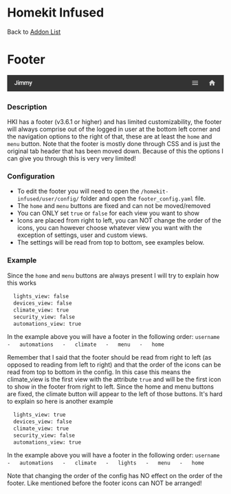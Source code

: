 # Homekit Infused

Back to [Addon List](../addon_list.md)

# Footer
![Homekit Infused](../images/footer.png)

### Description
HKI has a footer (v3.6.1 or higher) and has limited customizability, the footer will always comprise out of the logged in user at the bottom left corner and the navigation options to the right of that, these are at least the `home` and `menu` button.
Note that the footer is mostly done through CSS and is just the original tab header that has been moved down. Because of this the options I can give you through this is very very limited!


### Configuration
- To edit the footer you will need to open the `/homekit-infused/user/config/` folder and open the `footer_config.yaml` file.
- The `home` and `menu` buttons are fixed and can not be moved/removed
- You can ONLY set `true` or `false` for each view you want to show
- Icons are placed from right to left, you can NOT change the order of the icons, you can however choose whatever view you want with the exception of settings, user and custom views.
- The settings will be read from top to bottom, see examples below.

### Example
Since the `home` and `menu` buttons are always present I will try to explain how this works
```
  lights_view: false
  devices_view: false
  climate_view: true
  security_view: false
  automations_view: true
```
In the example above you will have a footer in the following order:
`username   -   automations   -   climate   -   menu   -   home`

Remember that I said that the footer should be read from right to left (as opposed to reading from left to right) and that the order of the icons can be read from top to bottom in the config.
In this case this means the climate_view is the first view with the attribute `true` and will be the first icon to show in the footer from right to left. Since the home and menu buttons are fixed, the climate button will appear to the left of those buttons.
It's hard to explain so here is another example
```
  lights_view: true
  devices_view: false
  climate_view: true
  security_view: false
  automations_view: true
```
In the example above you will have a footer in the following order:
`username   -   automations   -   climate   -   lights   -   menu   -   home`

Note that changing the order of the config has NO effect on the order of the footer. Like mentioned before the footer icons can NOT be arranged!
